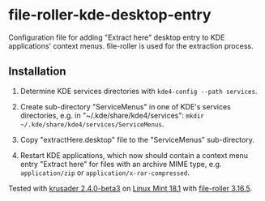 # file-roller-kde-desktop-entry
Configuration file for adding "Extract here" desktop entry to KDE applications' context menus. file-roller is used for the extraction process.

## Installation

1. Determine KDE services directories with `kde4-config --path services`.

2. Create sub-directory "ServiceMenus" in one of KDE's services directories, e.g. in "~/.kde/share/kde4/services": `mkdir ~/.kde/share/kde4/services/ServiceMenus`.

3. Copy "extractHere.desktop" file to the "ServiceMenus" sub-directory.

4. Restart KDE applications, which now should contain a context menu entry "Extract here" for files with an archive MIME type, e.g. `application/zip` or `application/x-rar-compressed`.

Tested with [krusader 2.4.0-beta3](https://www.krusader.org) on [Linux Mint 18.1](http://www.linuxmint.com) with [file-roller 3.16.5](https://github.com/GNOME/file-roller).